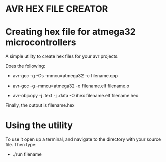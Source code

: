 # AVR HEX FILE CREATOR
# Creating hex file for atmega32 microcontrollers

A simple utility to create hex files for your avr projects.

Does the following:

- avr-gcc -g -Os -mmcu=atmega32 -c filename.cpp

- avr-gcc -g -mmcu=atmega32 -o filename.elf filename.o

- avr-objcopy -j .text -j .data -O ihex filename.elf filename.hex

Finally, the output is filename.hex

# Using the utility
To use it open up a terminal, and navigate to the directory with your source file.
Then type:
  * ./run filename
